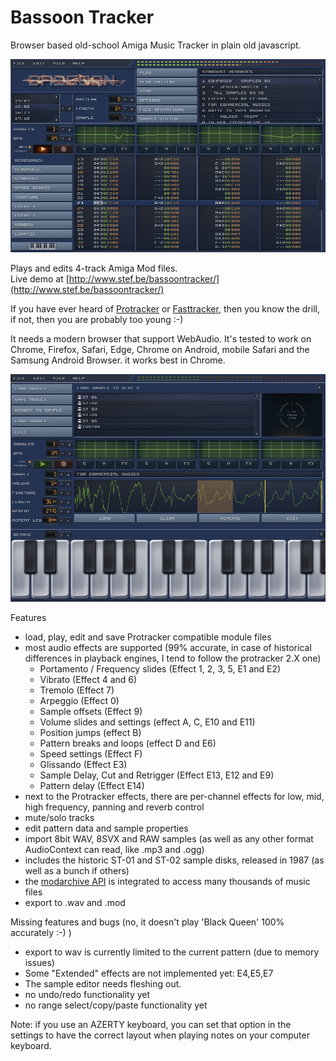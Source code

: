 # Bassoon Tracker

Browser based old-school Amiga Music Tracker in plain old javascript.

![Bassoon Tracker](./skin/screenshot.png?raw=true)

Plays and edits 4-track Amiga Mod files.  
Live demo at [http://www.stef.be/bassoontracker/](http://www.stef.be/bassoontracker/)

If you have ever heard of [Protracker](https://en.wikipedia.org/wiki/Protracker) or [Fasttracker](https://en.wikipedia.org/wiki/FastTracker_2), then you know the drill,   
if not, then you are probably too young :-)

It needs a modern browser that support WebAudio.
It's tested to work on Chrome, Firefox, Safari, Edge, Chrome on Android, mobile Safari and the Samsung Android Browser.
it works best in Chrome.

![Bassoon Tracker](./skin/screenshot2.png?raw=true)

Features
- load, play, edit and save Protracker compatible module files  
- most audio effects are supported (99% accurate, in case of historical differences in playback engines, I tend to follow the protracker 2.X one)
  - Portamento / Frequency slides (Effect 1, 2, 3, 5, E1 and E2)
  - Vibrato (Effect 4 and 6)
  - Tremolo (Effect 7)
  - Arpeggio (Effect 0)
  - Sample offsets (Effect 9)
  - Volume slides and settings (effect A, C, E10 and E11)
  - Position jumps (effect B)
  - Pattern breaks and loops (effect D and E6)
  - Speed settings (Effect F)
  - Glissando (Effect E3)
  - Sample Delay, Cut and Retrigger (Effect E13, E12 and E9)
  - Pattern delay (Effect E14)
- next to the Protracker effects, there are per-channel effects for low, mid, high frequency, panning and reverb control
- mute/solo tracks  
- edit pattern data and sample properties  
- import 8bit WAV, 8SVX and RAW samples (as well as any other format AudioContext can read, like .mp3 and .ogg) 
- includes the historic ST-01 and ST-02 sample disks, released in 1987 (as well as a bunch if others)
- the [modarchive API](https://modarchive.org/) is integrated to access many thousands of music files
- export to .wav and .mod

Missing features and bugs (no, it doesn't play 'Black Queen' 100% accurately :-) )
 - export to wav is currently limited to the current pattern (due to memory issues)
 - Some "Extended" effects are not implemented yet: E4,E5,E7
 - The sample editor needs fleshing out.
 - no undo/redo functionality yet
 - no range select/copy/paste functionality yet
 
Note: if you use an AZERTY keyboard, you can set that option in the settings to have the correct layout when playing notes on your computer keyboard.

